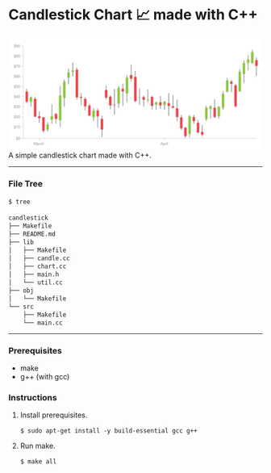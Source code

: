 # Candlestick Chart 📈 made with C++
![candlestick_chart](img/candlestick_chart.svg)
A simple candlestick chart made with C++.    

---

### File Tree 
```
$ tree

candlestick  
├── Makefile   
├── README.md  
├── lib  
│   ├── Makefile  
│   ├── candle.cc  
│   ├── chart.cc  
│   ├── main.h  
│   └── util.cc  
├── obj  
│   └── Makefile  
└── src  
    ├── Makefile  
    └── main.cc  
```

---

### Prerequisites
- make 
- g++ (with gcc) 

### Instructions

1. Install prerequisites.
    ```
    $ sudo apt-get install -y build-essential gcc g++
    ```
2. Run make.
    ```
    $ make all 
    ```